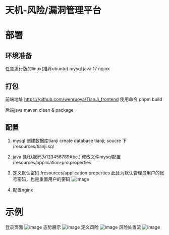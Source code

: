 # 天机-风险/漏洞管理平台

# 部署
## 环境准备
任意发行版的linux(推荐ubuntu)
mysql
java 17 
nginx

## 打包
前端地址 https://github.com/wenruoya/TianJi_frontend 
使用命令 pnpm build

后端java 
maven clean & package

## 配置
1. mysql
创建数据库tianji  create database tianji;
soucre 下 /resources/tianji.sql
2. java  (默认密码为123456789Abc.)
修改文件mysql配置 /resources/application-pro.properties
3. 定义默认密码
/resources/application.properties 此处为默认管理员用户的账号密码，也是重置用户的密码
![image](https://github.com/user-attachments/assets/bd4db4f5-352e-4156-87a5-12bb0f838777)

5. 配置nginx


# 示例
登录页面
![image](https://github.com/user-attachments/assets/b28d3b62-32cc-46b8-bb4c-cd6b4bb85e6f)
态势展示
![image](https://github.com/user-attachments/assets/a57f5555-98a8-4546-a62b-1011f14e5a80)
定义风险
![image](https://github.com/user-attachments/assets/943296bf-b0a0-45d0-a272-652ef1ce7fb2)
风险处置流
![image](https://github.com/user-attachments/assets/cd2a5fd3-8e53-47fa-b7af-87479e762dd5)
